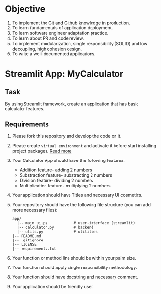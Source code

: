 # Objective
1. To implement the Git and Github knowledge in production. 
2. To learn fundamentals of application deployment. 
3. To learn software engineer adaptation practice. 
4. To learn about PR and code review. 
5. To implement modularization, single responsibility (SOLID) and low decoupling, high cohesion design. 
6. To write a well-documented applications. 

# Streamlit App: MyCalculator

## Task
By using Streamlit framework, create an application that has basic calculator features. 

## Requirements

1. Please fork this repository and develop the code on it. 
2. Please create `virtual environment` and activate it before start installing project packages. [Read more](https://realpython.com/python-virtual-environments-a-primer/)

3. Your Calculator App should have the following features:

	- Addition feature- adding 2 numbers
	- Substraction feature- substracting 2 numbers
	- Division feature- dividing 2 numbers
	- Multiplication feature- multiplying 2 numbers

4. Your application should have Titles and necessary UI cosmetics.
	
5. Your repository should have the following file structure (you can add more necessary files):
	```
	app/
	  |-- main_ui.py			# user-interface (streamlit)
	  |-- calculator.py			# backend
	  |-- utils.py				# utilities
	|-- README.md
	|-- .gitignore
	|-- LICENSE
	|-- requirements.txt
	```
6. Your function or method line should be within your palm size. 
7. Your function should apply single responsibility methodology. 
8. Your function should have docstring and necessary comment. 
9. Your application should be friendly user. 
